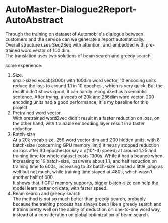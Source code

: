 # AutoMaster-Dialogue2Report-AutoAbstract

Through the training on dataset of Automobile's dialogue between customers and the service can we 
generate a report automatically.  
Overall structure uses Seq2Seq with attention, and embedded
with pre-trained word vector of 100 dim.   
The translation uses two solutions of beam search and greedy search.
 
  
some experience:   
1. Size.  
small-sized vocab(3000) with 100dim word vector, 10 
encoding units reduce the loss to around 1.1 in 10 epoches
, which is very quick. But the result didn't shows good, it can hardly recognized as a semantic 
sentence. After trying, a vocab of 20k and 256dim word vector, 200 encoding
units had a good performance, it is my baseline for this project.
2. Pretrained word vector.  
With pretrained word2vec didn't result in a faster reduction 
on loss, on the other hand, with trainable embedding layer result in
a faster reduction  
3. Batch-size  
At a 20k vocab size, 256 word vector dim and 200 hidden units, with
8 batch-size (concerning GPU memory limit) it nearly stopped reduction on loss after 30 epoches(or say a o(10^-3) 
speed) at around 1.25 and training time for whole dataset costs 1300s. While it had a bounce when increasing to 
16 batch-size, loss were about 1.1, and half reduction on training time
to 600s, increasing to 32 batch-size caused a little jump as well but not
much, while training time stayed at 480s, which wasn't another half
of 600.  
It shows that if GPU memory supports, bigger batch-size can help the 
model learn better on data, with faster speed.  
4. Beam search and greedy search  
The method is not so much better than greedy search, probably 
because the training process has always been like a greedy search
and it trains pretty well on the ability of deduction on one-to-one word
way, instead of a consideration on global optimization of beam search.